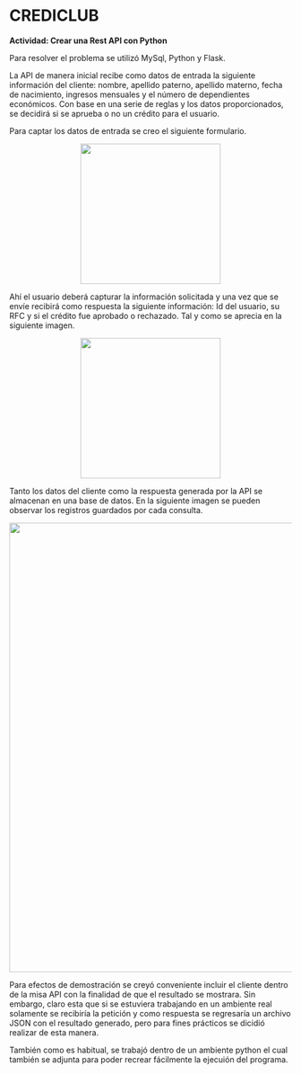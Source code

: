 # CREDICLUB

**Actividad: Crear una Rest API con Python**

Para resolver el problema se utilizó MySql, Python y Flask.

La API de manera inicial recibe como datos de entrada la siguiente información del cliente: nombre, apellido paterno, apellido materno, fecha de nacimiento, ingresos mensuales y el número de dependientes económicos. Con base en una serie de reglas y los datos proporcionados, se decidirá si se aprueba o no un crédito para el usuario.

Para captar los datos de entrada se creo el siguiente formulario.
<p align="center">
<img src="https://user-images.githubusercontent.com/25446758/199854609-aeba1c45-7d30-4714-ae4a-6b237bc688ae.png" width="250" align="center">
</p>

Ahí el usuario deberá capturar la información solicitada y una vez que se envíe recibirá como respuesta la siguiente información: Id del usuario, su RFC y si el crédito fue aprobado o rechazado. Tal y como se aprecia en la siguiente imagen.
<p align="center">
<img src="https://user-images.githubusercontent.com/25446758/199854653-9af8c553-f6c4-49b8-a823-4130e4f7f6db.png" width="250" align="center">
</p>

Tanto los datos del cliente como la respuesta generada por la API se almacenan en una base de datos. En la siguiente imagen se pueden observar los registros guardados por cada consulta.
<p align="center">
<img src="https://user-images.githubusercontent.com/25446758/199859104-ceeed062-3a22-4d6d-b090-d0be79f63809.png" width="800" align="center">
</p>

Para efectos de demostración se creyó conveniente incluir el cliente dentro de la misa API con la finalidad de que el resultado se mostrara. Sin embargo, claro esta que si se estuviera trabajando en un ambiente real solamente se recibiría la petición y como respuesta se regresaría un archivo JSON con el resultado generado, pero para fines prácticos se dicidió realizar de esta manera.

También como es habitual, se trabajó dentro de un ambiente python el cual también se adjunta para poder recrear fácilmente la ejecuión del programa. 

